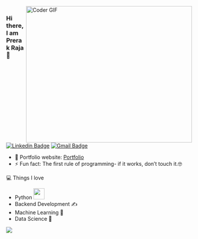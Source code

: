 <img align="right" src="https://cdn.dribbble.com/users/926537/screenshots/4502924/python-2.gif" alt="Coder GIF" width="450" height="370">

### Hi there, I am Prerak Raja 👋
[![Linkedin Badge](https://img.shields.io/badge/-rajaprerak-blue?style=flat-square&logo=Linkedin&logoColor=white&link=https://www.linkedin.com/in/rajaprerak/)](https://www.linkedin.com/in/rajaprerak/)
[![Gmail Badge](https://img.shields.io/badge/-rajaprerak@gmail.com-c14438?style=flat-square&logo=Gmail&logoColor=white&link=mailto:rajaprerak@gmail.com)](mailto:rajaprerak@gmail.com) 

- 🎯 Portfolio website: [Portfolio](https://rajaprerak.github.io/)
- ⚡ Fun fact: The first rule of programming- if it works, don’t touch it.🤓

💻 Things I love
- Python <img src="https://media.giphy.com/media/WUlplcMpOCEmTGBtBW/giphy.gif" width="30"> 
- Backend Development ✍️
- Machine Learning 🧐
- Data Science 😬
<p align="center" >
<a href="https://github.com/anuraghazra/github-readme-stats"> 
    <img src="https://github-readme-stats.vercel.app/api?username=rajaprerak&&show_icons=true&hide_border=true" align=left>
  </a>
</p>
